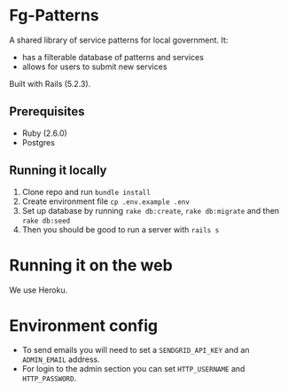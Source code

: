 # Fg-Patterns

A shared library of service patterns for local government. It:

* has a filterable database of patterns and services
* allows for users to submit new services

Built with Rails (5.2.3).

## Prerequisites

* Ruby (2.6.0)
* Postgres

## Running it locally

1. Clone repo and run `bundle install`
2. Create environment file `cp .env.example .env`
2. Set up database by running `rake db:create`, `rake db:migrate` and then `rake db:seed`
3. Then you should be good to run a server with `rails s`

# Running it on the web

We use Heroku.

# Environment config

* To send emails you will need to set a `SENDGRID_API_KEY` and an `ADMIN_EMAIL` address.
* For login to the admin section you can set `HTTP_USERNAME` and `HTTP_PASSWORD`.